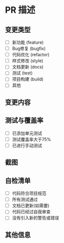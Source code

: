 # PR 描述
<!-- 请提供对此PR所做更改的简要总结 -->

## 变更类型
<!-- 勾选一个或多个适用的类型 -->
- [ ] 新功能 (feature)
- [ ] Bug修复 (bugfix)
- [ ] 代码优化 (refactor)
- [ ] 样式修改 (style)
- [ ] 文档更新 (docs)
- [ ] 测试 (test)
- [ ] 项目构建 (build)
- [ ] 其他

## 变更内容
<!-- 描述此PR的主要变更内容 -->

## 测试与覆盖率
<!-- 描述你如何测试这些变更，以及相关的测试覆盖率情况 -->
- [ ] 已添加单元测试
- [ ] 测试覆盖率大于75%
- [ ] 已进行手动测试

## 截图
<!-- 如果适用，请提供相关截图 -->

## 自检清单
<!-- 请确认你已经完成了这些项目 -->
- [ ] 代码符合项目规范
- [ ] 所有测试通过
- [ ] 文档已更新(如需要)
- [ ] 代码已经过自我审查
- [ ] 没有引入新的警告或错误

## 其他信息
<!-- 任何其他相关信息，如相关的问题、特殊注意事项等 --> 
